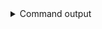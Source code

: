 
<details>
<summary>Command output</summary>

```sh

curl -s http://localhost:8081/subjects/topic-avro/versions
[1,2]
```

</details>
      
